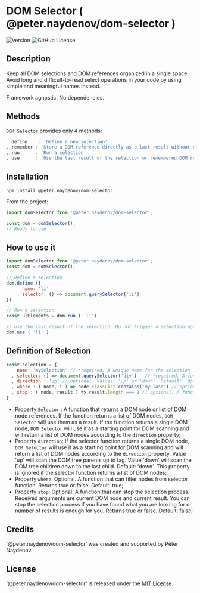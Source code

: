 # DOM Selector ( @peter.naydenov/dom-selector )

![version](https://img.shields.io/github/package-json/v/peterNaydenov/dom-selector)
![GitHub License](https://img.shields.io/github/license/peterNaydenov/dom-selector)


## Description
Keep all DOM selections and DOM references organized in a single space. Avoid long and difficult-to-read select operations in your code by using simple and meaningful names instead.

Framework agnostic. No dependencies.



## Methods
`DOM Selector` provides only 4 methods:
```js
  define    : 'Define a new selection'
, remember : 'Store a DOM reference directly as a last result without creating a selection.'
, run      : 'Run a selection'
, use      : 'Use the last result of the selection or remembered DOM reference'
```

## Installation
```
npm install @peter.naydenov/dom-selector
```

From the project:
```js
import domSelector from '@peter.naydenov/dom-selector';

const dom = domSelector();
// Ready to use
```

## How to use it

```js
import domSelector from '@peter.naydenov/dom-selector';
const dom = domSelector();

// Define a selection
dom.define ({
      name: 'li'
    , selector: () => document.querySelector('li')  
})

// Run a selection
const ulElements = dom.run ( 'li')

// use the last result of the selection. Do not trigger a selection again.
dom.use ( 'li' )
```



## Definition of Selection
```js
const selection = {
    name: 'mySelection' // *required. A unique name for the selection
  , selector: () => document.querySelector('div')   // *required. A function that returns a DOM node or list of DOM node references
  , direction : 'up' // optional. Values: 'up' or 'down'. Default: 'down'.
  , where : ( node, i ) => node.classList.contains('myClass') // optional. A function that can filter nodes from selector function. Returns true or false. Default: true
  , stop : ( node, result ) => result.length === 1 // optional. A function that can stop the selection process. Returns true or false. Default: false
}
```

- Property `Selector` :  A function that returns a DOM node or list of DOM node references. If the function returns a list of DOM nodes, `DOM Selector` will use them as a result. If the function returns a single DOM node, `DOM Selector` will use it as a starting point for DOM scanning and will return a list of DOM nodes according to the `direction` property;
- Property `direction`: If the selector function returns a single DOM node, `DOM Selector` will use it as a starting point for DOM scanning and will return a list of DOM nodes according to the `direction` property. Value 'up' will scan the DOM tree parents up to <body> tag. Value 'down' will scan the DOM tree children down to the last child. Default: 'down'. This property is ignored if the selector function returns a list of DOM nodes;
- Property `where`: Optional. A function that can filter nodes from selector function. Returns true or false. Default: true;
- Property `stop`: Optional. A function that can stop the selection process. Received arguments are current DOM node and current result. You can stop the selection process if you have found what you are looking for or number of results is enough for you. Returns true or false. Default: false;





## Credits
'@peter.naydenov/dom-selector' was created and supported by Peter Naydenov.



## License
'@peter.naydenov/dom-selector' is released under the [MIT License](http://opensource.org/licenses/MIT).